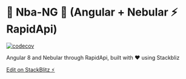 # :basketball: Nba-NG :basketball: (Angular + Nebular ⚡ RapidApi)

[![codecov](https://codecov.io/gh/bndF1/nba-api-poc/branch/master/graph/badge.svg)](https://codecov.io/gh/bndF1/nba-api-poc)

Angular 8 and Nebular through RapidApi, built with :heart: using Stackbliz

[Edit on StackBlitz ⚡️](https://stackblitz.com/edit/nba-api-poc)

